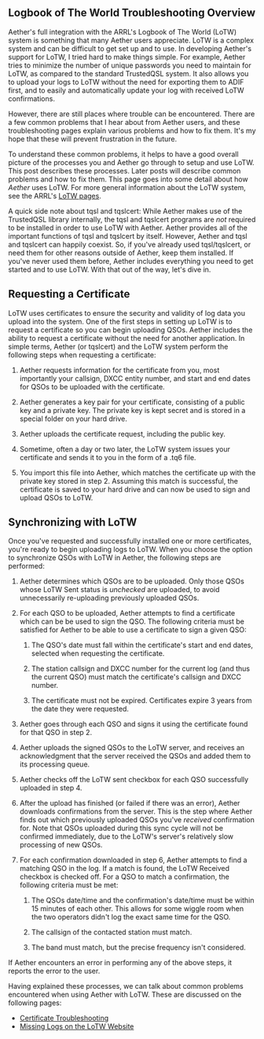 ## Logbook of The World Troubleshooting Overview

Aether's full integration with the ARRL's Logbook of The World (LoTW) system is something that many Aether users appreciate. LoTW is a complex system and can be difficult to get set up and to use. In developing Aether's support for LoTW, I tried hard to make things simple. For example, Aether tries to minimize the number of unique passwords you need to maintain for LoTW, as compared to the standard TrustedQSL system. It also allows you to upload your logs to LoTW without the need for exporting them to ADIF first, and to easily and automatically update your log with received LoTW confirmations.

However, there are still places where trouble can be encountered. There are a few common problems that I hear about from Aether users, and these troubleshooting pages explain various problems and how to fix them. It's my hope that these will prevent frustration in the future.

To understand these common problems, it helps to have a good overall picture of the processes you and Aether go through to setup and use LoTW. This post describes these processes. Later posts will describe common problems and how to fix them. This page goes into some detail about how _Aether_ uses LoTW. For more general information about the LoTW system, see the ARRL's [LoTW pages](http://www.arrl.org/logbook-of-the-world).

A quick side note about tqsl and tqslcert: While Aether makes use of the TrustedQSL library internally, the tqsl and tqslcert programs are _not_ required to be installed in order to use LoTW with Aether. Aether provides all of the important functions of tqsl and tqslcert by itself. However, Aether and tqsl and tqslcert can happily coexist. So, if you've already used tqsl/tqslcert, or need them for other reasons outside of Aether, keep them installed. If you've never used them before, Aether includes everything you need to get started and to use LoTW. With that out of the way, let's dive in.

## Requesting a Certificate

LoTW uses certificates to ensure the security and validity of log data you upload into the system. One of the first steps in setting up LoTW is to request a certificate so you can begin uploading QSOs. Aether includes the ability to request a certificate without the need for another application. In simple terms, Aether (or tqslcert) and the LoTW system perform the following steps when requesting a certificate:

1. Aether requests information for the certificate from you, most importantly your callsign, DXCC entity number, and start and end dates for QSOs to be uploaded with the certificate.

2. Aether generates a key pair for your certificate, consisting of a public key and a private key. The private key is kept secret and is stored in a special folder on your hard drive.

3. Aether uploads the certificate request, including the public key.

4. Sometime, often a day or two later, the LoTW system issues your certificate and sends it to you in the form of a .tq6 file.

5. You import this file into Aether, which matches the certificate up with the private key stored in step 2. Assuming this match is successful, the certificate is saved to your hard drive and can now be used to sign and upload QSOs to LoTW.

## Synchronizing with LoTW

Once you've requested and successfully installed one or more certificates, you're ready to begin uploading logs to LoTW. When you choose the option to synchronize QSOs with LoTW in Aether, the following steps are performed:

1. Aether determines which QSOs are to be uploaded. Only those QSOs whose LoTW Sent status is _unchecked_ are uploaded, to avoid unnecessarily re-uploading previously uploaded QSOs.

2. For each QSO to be uploaded, Aether attempts to find a certificate which can be be used to sign the QSO. The following criteria must be satisfied for Aether to be able to use a certificate to sign a given QSO:

    1. The QSO's date must fall within the certificate's start and end dates, selected when requesting the certificate.

    2. The station callsign and DXCC number for the current log (and thus the current QSO) must match the certificate's callsign and DXCC number.

    3. The certificate must not be expired. Certificates expire 3 years from the date they were requested.

3. Aether goes through each QSO and signs it using the certificate found for that QSO in step 2.

4. Aether uploads the signed QSOs to the LoTW server, and receives an acknowledgment that the server received the QSOs and added them to its processing queue.

5. Aether checks off the LoTW sent checkbox for each QSO successfully uploaded in step 4.

6. After the upload has finished (or failed if there was an error), Aether downloads confirmations from the server. This is the step where Aether finds out which previously uploaded QSOs you've _received_ confirmation for. Note that QSOs uploaded during this sync cycle will not be confirmed immediately, due to the LoTW's server's relatively slow processing of new QSOs.

7. For each confirmation downloaded in step 6, Aether attempts to find a matching QSO in the log. If a match is found, the LoTW Received checkbox is checked off. For a QSO to match a confirmation, the following criteria must be met:

    1. The QSOs date/time and the confirmation's date/time must be within 15 minutes of each other. This allows for some wiggle room when the two operators didn't log the exact same time for the QSO.

    2. The callsign of the contacted station must match.

	3. The band must match, but the precise frequency isn't considered.

If Aether encounters an error in performing any of the above steps, it reports the error to the user.

Having explained these processes, we can talk about common problems encountered when using Aether with LoTW. These are discussed on the following pages:

- [Certificate Troubleshooting](certificatetroubleshooting.md)
- [Missing Logs on the LoTW Website](lotwuploadtroubleshooting.md)
